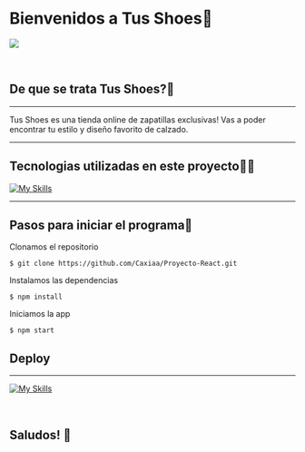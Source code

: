 # Bienvenidos a Tus Shoes👟

![](https://res.cloudinary.com/di3joq5ec/image/upload/v1664295720/logo_small_ysh8ia.png)

<br>

## De que se trata Tus Shoes?🤔
<hr>

Tus Shoes es una tienda online de zapatillas exclusivas! Vas a poder encontrar tu estilo y diseño favorito de calzado.
<hr>

## Tecnologias utilizadas en este proyecto👩‍💻
[![My Skills](https://skillicons.dev/icons?i=js,html,css,sass,react,firebase)](https://skillicons.dev)

<hr>

## Pasos para iniciar el programa📃

Clonamos el repositorio

`$ git clone https://github.com/Caxiaa/Proyecto-React.git`

Instalamos las dependencias

`$ npm install`

Iniciamos la app

`$ npm start`

## Deploy
<hr>

[![My Skills](https://skillicons.dev/icons?i=vercel)](https://skillicons.dev)

<br>


## Saludos! 👋